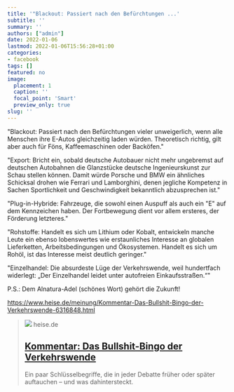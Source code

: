 ```yaml
---
title: '"Blackout: Passiert nach den Befürchtungen ...'
subtitle: ''
summary: ''
authors: ["admin"]
date: 2022-01-06
lastmod: 2022-01-06T15:56:28+01:00
categories:
- facebook
tags: []
featured: no
image:
  placement: 1
  caption: ''
  focal_point: 'Smart'
  preview_only: true
slug: ''
---
```

"Blackout: Passiert nach den Befürchtungen vieler unweigerlich, wenn alle Menschen ihre E-Autos gleichzeitig laden würden. Theoretisch richtig, gilt aber auch für Föns, Kaffeemaschinen oder Backöfen."

"Export: Bricht ein, sobald deutsche Autobauer nicht mehr ungebremst auf deutschen Autobahnen die Glanzstücke deutsche Ingenieurskunst zur Schau stellen können. Damit würde Porsche und BMW ein ähnliches Schicksal drohen wie Ferrari und Lamborghini, denen jegliche Kompetenz in Sachen Sportlichkeit und Geschwindigkeit bekanntlich abzusprechen ist."

"Plug-in-Hybride: Fahrzeuge, die sowohl einen Auspuff als auch ein "E" auf dem Kennzeichen haben. Der Fortbewegung dient vor allem ersteres, der Förderung letzteres."

"Rohstoffe: Handelt es sich um Lithium oder Kobalt, entwickeln manche Leute ein ebenso lobenswertes wie erstaunliches Interesse an globalen Lieferketten, Arbeitsbedingungen und Ökosystemen. Handelt es sich um Rohöl, ist das Interesse meist deutlich geringer."

"Einzelhandel: Die absurdeste Lüge der Verkehrswende, weil hundertfach widerlegt: „Der Einzelhandel leidet unter autofreien Einkaufsstraßen.“"

P.S.: Dem Alnatura-Adel (schönes Wort) gehört die Zukunft!

https://www.heise.de/meinung/Kommentar-Das-Bullshit-Bingo-der-Verkehrswende-6316848.html
> [![](https://heise.cloudimg.io/bound/1200x1200/q85.png-lossy-85.webp-lossy-85.foil1/_www-heise-de_/imgs/18/3/2/5/0/0/2/0/Verkehr_LasVegas-1741b2cd2c9fe02a.jpg)](https://www.heise.de/meinung/Kommentar-Das-Bullshit-Bingo-der-Verkehrswende-6316848.html)
> heise.de
> ## [Kommentar: Das Bullshit-Bingo der Verkehrswende](https://www.heise.de/meinung/Kommentar-Das-Bullshit-Bingo-der-Verkehrswende-6316848.html)
>
>Ein paar Schlüsselbegriffe, die in jeder Debatte früher oder später auftauchen – und was dahintersteckt. 

